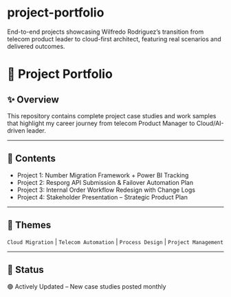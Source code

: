 # project-portfolio
End-to-end projects showcasing Wilfredo Rodriguez’s transition from telecom product leader to cloud-first architect, featuring real scenarios and delivered outcomes.

# 🧩 Project Portfolio

## ✨ Overview

This repository contains complete project case studies and work samples that highlight my career journey from telecom Product Manager to Cloud/AI-driven leader.

---

## 🔧 Contents

- Project 1: Number Migration Framework + Power BI Tracking
- Project 2: Resporg API Submission & Failover Automation Plan
- Project 3: Internal Order Workflow Redesign with Change Logs
- Project 4: Stakeholder Presentation – Strategic Product Plan

---

## 🧠 Themes

`Cloud Migration` | `Telecom Automation` | `Process Design` | `Project Management`

---

## 📌 Status

🟢 Actively Updated – New case studies posted monthly
